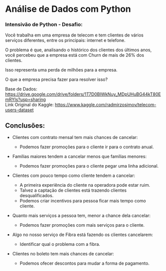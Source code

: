 # Análise de Dados com Python

### Intensivão de Python - Desafio:

Você trabalha em uma empresa de telecom e tem clientes de vários serviços diferentes, entre os principais: internet e telefone.

O problema é que, analisando o histórico dos clientes dos últimos anos, você percebeu que a empresa está com Churn de mais de 26% dos clientes.

Isso representa uma perda de milhões para a empresa.

O que a empresa precisa fazer para resolver isso?

Base de Dados: https://drive.google.com/drive/folders/1T7D0BlWkNuy_MDpUHuBG44kT80EmRYIs?usp=sharing <br>
Link Original do Kaggle: https://www.kaggle.com/radmirzosimov/telecom-users-dataset

## Conclusões:

- Clientes com contrato mensal tem mais chances de cancelar:
    - Podemos fazer promoções para o cliente ir para o contrato anual. 
    
- Famílias maiores tendem a cancelar menos que famílias menores:
    - Podemos fazer promoções para o cliente pegar uma linha adicional.
    
- Clientes com pouco tempo como cliente tendem a cancelar:
    - A primeira experiência do cliente na operadora pode estar ruim.
    - Talvez a captação de clientes está trazendo clientes desqualificados.
    - Podemos criar incentivos para pessoa ficar mais tempo como cliente.
    
- Quanto mais serviços a pessoa tem, menor a chance dela cancelar:
    - Podemos fazer promoções com mais serviços para o cliente.
    
- Algo no nosso serviço de Fibra está fazendo os clientes cancelarem:
    - Identificar qual o problema com a fibra.
    
- Clientes no boleto tem mais chances de cancelar:
    - Podemos ofecer descontos para mudar a forma de pagamento.
